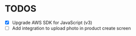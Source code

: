 # TODOS

- [x] Upgrade AWS SDK for JavaScript (v3)
- [ ] Add integration to upload photo in product create screen
